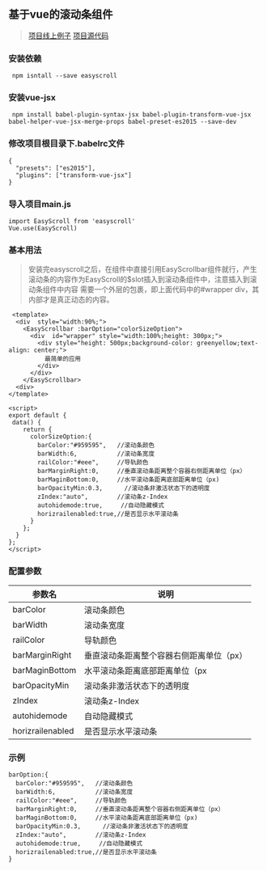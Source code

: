 ## 基于vue的滚动条组件
> [项目线上例子](https://garveyzuo.github.io/easyscroll.github.io/#/)
> [项目源代码](https://github.com/GarveyZuo/EasyScroll)
###  安装依赖
```
 npm isntall --save easyscroll
```
### 安装vue-jsx
```
 npm install babel-plugin-syntax-jsx babel-plugin-transform-vue-jsx babel-helper-vue-jsx-merge-props babel-preset-es2015 --save-dev
 ```
### 修改项目根目录下.babelrc文件
```
{
  "presets": ["es2015"],
  "plugins": ["transform-vue-jsx"]
}
```
### 导入项目main.js
```
import EasyScroll from 'easyscroll'
Vue.use(EasyScroll)
```

### 基本用法

> 安装完easyscroll之后，在组件中直接引用EasyScrollbar组件就行，产生滚动条的内容作为EasyScroll的$slot插入到滚动条组件中，注意插入到滚动条组件中内容 需要一个外层的包裹，即上面代码中的#wrapper div，其内部才是真正动态的内容。

```
 <template>
  <div  style="width:90%;">
    <EasyScrollbar :barOption="colorSizeOption">
      <div  id="wrapper" style="width:100%;height: 300px;">
        <div style="height: 500px;background-color: greenyellow;text-align: center;">
          最简单的应用
        </div>
      </div>
    </EasyScrollbar>
  <div>
</template>

<script>
export default {
 data() {
    return {
      colorSizeOption:{
        barColor:"#959595",   //滚动条颜色
        barWidth:6,           //滚动条宽度
        railColor:"#eee",     //导轨颜色
        barMarginRight:0,     //垂直滚动条距离整个容器右侧距离单位（px）
        barMaginBottom:0,     //水平滚动条距离底部距离单位（px)
        barOpacityMin:0.3,      //滚动条非激活状态下的透明度
        zIndex:"auto",        //滚动条z-Index
        autohidemode:true,     //自动隐藏模式
        horizrailenabled:true,//是否显示水平滚动条
      }
    };
  }
};
</script>

```

### 配置参数

参数名|说明
---|---
barColor|滚动条颜色
barWidth|滚动条宽度
railColor|导轨颜色
barMarginRight|垂直滚动条距离整个容器右侧距离单位（px）
barMaginBottom|水平滚动条距离底部距离单位（px
barOpacityMin|滚动条非激活状态下的透明度
zIndex|滚动条z-Index
autohidemode|自动隐藏模式
horizrailenabled|是否显示水平滚动条
### 示例
```
barOption:{
  barColor:"#959595",   //滚动条颜色
  barWidth:6,           //滚动条宽度
  railColor:"#eee",     //导轨颜色
  barMarginRight:0,     //垂直滚动条距离整个容器右侧距离单位（px）
  barMaginBottom:0,     //水平滚动条距离底部距离单位（px)
  barOpacityMin:0.3,      //滚动条非激活状态下的透明度
  zIndex:"auto",        //滚动条z-Index
  autohidemode:true,     //自动隐藏模式
  horizrailenabled:true,//是否显示水平滚动条
}
```
